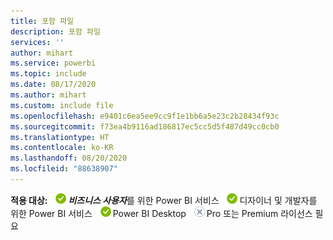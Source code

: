 ```yaml
---
title: 포함 파일
description: 포함 파일
services: ''
author: mihart
ms.service: powerbi
ms.topic: include
ms.date: 08/17/2020
ms.author: mihart
ms.custom: include file
ms.openlocfilehash: e9401c6ea5ee9cc9f1e1bb6a5e23c2b28434f93c
ms.sourcegitcommit: f73ea4b9116ad186817ec5cc5d5f487d49cc0cb0
ms.translationtype: HT
ms.contentlocale: ko-KR
ms.lasthandoff: 08/20/2020
ms.locfileid: "88638907"
---
```

<Token>**적용 대상:** ![예](media/yes.png)***비즈니스 사용자***를 위한 Power BI 서비스 ![예](media/yes.png)디자이너 및 개발자를 위한 Power BI 서비스 ![예](media/yes.png)Power BI Desktop ![아니요](media/no.png)Pro 또는 Premium 라이선스 필요 </Token>